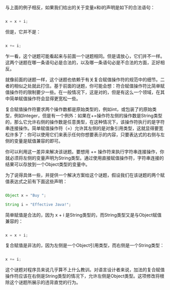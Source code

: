 与上面的例子相反，如果我们给出的关于变量x和i的声明是如下的合法语句： 
```java  
x = x + i;
```
但是，它并不是： 
```java  
x += i;
```
乍一看，这个谜题可能看起来与前面一个谜题相同。但是请放心，它们并不一样。这两个谜题在哪一条语句必是合法的，以及哪一条语句必是不合法的方面，正好相反。 
就像前面的谜题一样，这个谜题也依赖于有关复合赋值操作符的规范中的细节。二者的相似之处就此打住。基于前面的谜题，你可能会想：符合赋值操作符比简单赋值操作符的限制要少一些。在一般情况下，这是对的，但是有这么一个领域，在其中简单赋值操作符会显得更宽松一些。 
复合赋值操作符要求两个操作数都是原始类型的，例如int，或包装了的原始类型，例如Integer，但是有一个例外：如果在+=操作符左侧的操作数是String类型的，那么它允许右侧的操作数是任意类型，在这种情况下，该操作符执行的是字符串连接操作。简单赋值操作符（=）允许其左侧的是对象引用类型，这就显得要宽松许多了：你可以使用它们来表示任何你想要表示的内容，只要表达式的右侧与左侧的变量是赋值兼容的即可。 
你可以利用这一差异来解决该谜题。要想用 += 操作符来执行字符串连接操作，你就必须将左侧的变量声明为String类型。通过使用直接赋值操作符，字符串连接的结果可以存放到一个Object类型的变量中。 
为了说得具体一些，并提供一个解决方案给这个谜题，假设我们在该谜题的两个赋值表达式之前有下面这些声明： 
```java  
Object x = "Buy ";
String i = "Effective Java!";
```
简单赋值是合法的，因为 x + i 是String类型的，而String类型又是与Object赋值兼容的： 
```java  
x = x + i;
```
复合赋值是非法的，因为左侧是一个Object引用类型，而右侧是一个String类型： 
```java  
x += i;
```
这个谜题对程序员来说几乎算不上什么教训。对语言设计者来说，加法的复合赋值操作符应该在右侧是String类型的情况下，允许左侧是Object类型。这项修改将根除这个谜题所展示的违背直觉的行为。
